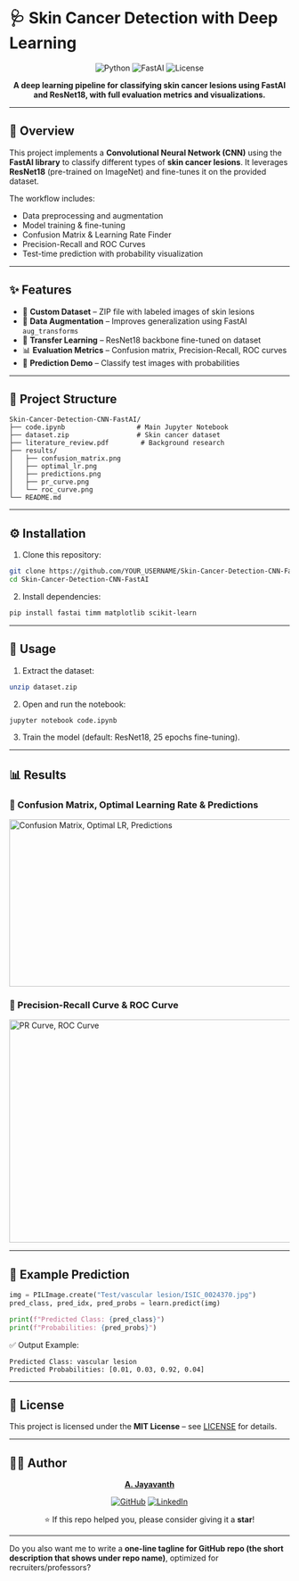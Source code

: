 # 🩺 Skin Cancer Detection with Deep Learning

<div align="center">

![Python](https://img.shields.io/badge/Python-3.x-blue.svg)
![FastAI](https://img.shields.io/badge/FastAI-2.x-red.svg)
![License](https://img.shields.io/badge/License-MIT-green.svg)

**A deep learning pipeline for classifying skin cancer lesions using FastAI and ResNet18, with full evaluation metrics and visualizations.**

</div>  

---

## 📌 Overview

This project implements a **Convolutional Neural Network (CNN)** using the **FastAI library** to classify different types of **skin cancer lesions**.
It leverages **ResNet18** (pre-trained on ImageNet) and fine-tunes it on the provided dataset.

The workflow includes:

* Data preprocessing and augmentation
* Model training & fine-tuning
* Confusion Matrix & Learning Rate Finder
* Precision-Recall and ROC Curves
* Test-time prediction with probability visualization

---

## ✨ Features

* 📂 **Custom Dataset** – ZIP file with labeled images of skin lesions
* 🔄 **Data Augmentation** – Improves generalization using FastAI `aug_transforms`
* 🧠 **Transfer Learning** – ResNet18 backbone fine-tuned on dataset
* 📊 **Evaluation Metrics** – Confusion matrix, Precision-Recall, ROC curves
* 🎯 **Prediction Demo** – Classify test images with probabilities

---

## 📂 Project Structure

```plaintext
Skin-Cancer-Detection-CNN-FastAI/
├── code.ipynb                  # Main Jupyter Notebook
├── dataset.zip                 # Skin cancer dataset
├── literature_review.pdf        # Background research
├── results/
│   ├── confusion_matrix.png
│   ├── optimal_lr.png
│   ├── predictions.png
│   ├── pr_curve.png
│   └── roc_curve.png
└── README.md
```

---

## ⚙️ Installation

1. Clone this repository:

```bash
git clone https://github.com/YOUR_USERNAME/Skin-Cancer-Detection-CNN-FastAI.git
cd Skin-Cancer-Detection-CNN-FastAI
```

2. Install dependencies:

```bash
pip install fastai timm matplotlib scikit-learn
```

---

## 🚀 Usage

1. Extract the dataset:

```bash
unzip dataset.zip
```

2. Open and run the notebook:

```bash
jupyter notebook code.ipynb
```

3. Train the model (default: ResNet18, 25 epochs fine-tuning).

---

## 📊 Results

### 🔹 Confusion Matrix, Optimal Learning Rate & Predictions 

<img width="1040" height="300" alt="Confusion Matrix, Optimal LR, Predictions" src="https://github.com/user-attachments/assets/9c7e98c9-a187-4cfa-8d82-31499262327d" />


### 🔹 Precision-Recall Curve & ROC Curve
<img width="973" height="400" alt="PR Curve, ROC Curve" src="https://github.com/user-attachments/assets/5dd71f0c-37b6-4c93-8f15-9aec7129a3a9" />



---

## 🧪 Example Prediction

```python
img = PILImage.create("Test/vascular lesion/ISIC_0024370.jpg")
pred_class, pred_idx, pred_probs = learn.predict(img)

print(f"Predicted Class: {pred_class}")
print(f"Probabilities: {pred_probs}")
```

✅ Output Example:

```
Predicted Class: vascular lesion  
Predicted Probabilities: [0.01, 0.03, 0.92, 0.04]
```

---

## 📄 License

This project is licensed under the **MIT License** – see [LICENSE](LICENSE) for details.

---

## 👨‍💻 Author

<div align="center">

**[A. Jayavanth](https://github.com/jayavanth18)**

[![GitHub](https://img.shields.io/badge/GitHub-jayavanth18-black?logo=github)](https://github.com/jayavanth18)
[![LinkedIn](https://img.shields.io/badge/LinkedIn-Connect-blue?logo=linkedin)](https://www.linkedin.com/in/jayavanth18/)

⭐ If this repo helped you, please consider giving it a **star**!

</div>  

---

Do you also want me to write a **one-line tagline for GitHub repo (the short description that shows under repo name)**, optimized for recruiters/professors?
